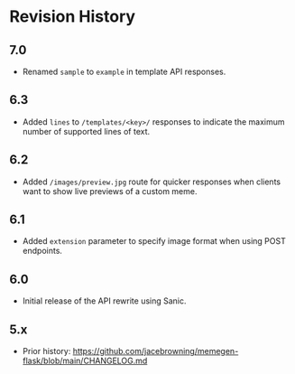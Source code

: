 # Revision History

## 7.0

- Renamed `sample` to `example` in template API responses.

## 6.3

- Added `lines` to `/templates/<key>/` responses to indicate the maximum number of supported lines of text.

## 6.2

- Added `/images/preview.jpg` route for quicker responses when clients want to show live previews of a custom meme.

## 6.1

- Added `extension` parameter to specify image format when using POST endpoints.

## 6.0

- Initial release of the API rewrite using Sanic.

## 5.x

- Prior history: https://github.com/jacebrowning/memegen-flask/blob/main/CHANGELOG.md
